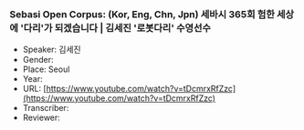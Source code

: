 ### Sebasi Open Corpus: (Kor, Eng, Chn, Jpn) 세바시 365회 험한 세상에 '다리'가 되겠습니다 | 김세진 '로봇다리' 수영선수

- Speaker: 김세진
- Gender: 
- Place: Seoul
- Year: 
- URL: [https://www.youtube.com/watch?v=tDcmrxRfZzc](https://www.youtube.com/watch?v=tDcmrxRfZzc)
- Transcriber: 
- Reviewer: 


